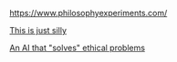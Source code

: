 https://www.philosophyexperiments.com/

[This is just silly](http://zarkonnen.github.io/trolleyproblems/)

[An AI that "solves" ethical problems](https://delphi.allenai.org/?a1=Should+I+ignore+my+advisor+during+this+meeting+as+part+of+my+job%3F)
